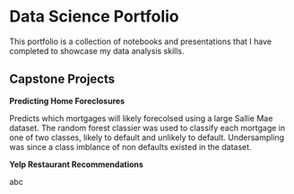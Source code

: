 # Data Science Portfolio
This portfolio is a collection of notebooks and presentations that I have completed to showcase my data analysis skills.

## Capstone Projects
<b>Predicting Home Foreclosures</b>
<p>Predicts which mortgages will likely forecolsed using a large Sallie Mae dataset. The random forest classier was used to classify each mortgage in one of two classes, likely to default and unlikely to default. Undersampling was since a class imblance of non defaults existed in the dataset.</p>

<b>Yelp Restaurant Recommendations</b>
<p>abc</p>
